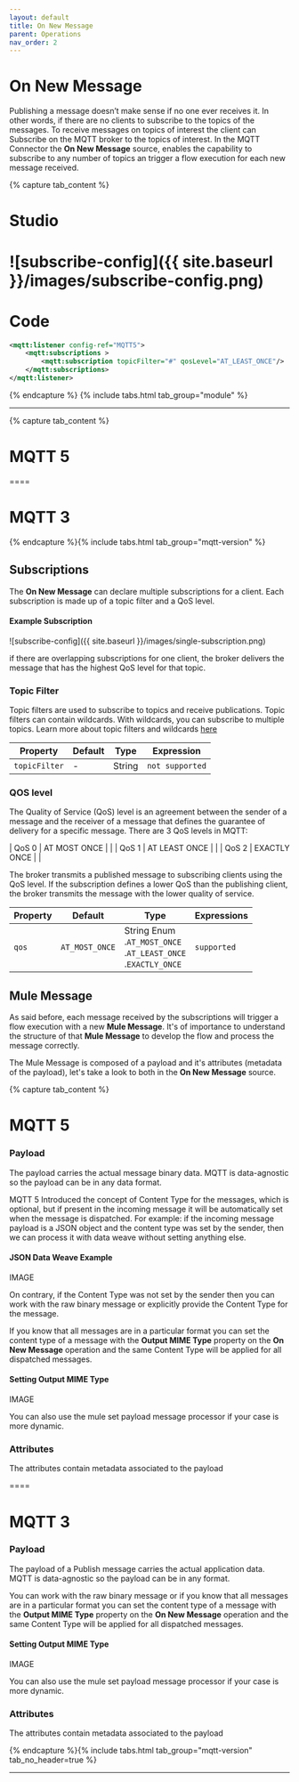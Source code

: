 ```yaml
---
layout: default
title: On New Message 
parent: Operations
nav_order: 2
---
```


# On New Message

Publishing a message doesn’t make sense if no one ever receives it. In other words, if there are no clients to subscribe to the topics of the messages. To receive messages on topics of interest the client can Subscribe on the MQTT broker to the topics of interest. In the MQTT Connector the **On New Message** source, enables the capability to subscribe to any number of topics an trigger a flow execution for each new message received.

{% capture tab_content %}

Studio
===
![subscribe-config]({{ site.baseurl }}/images/subscribe-config.png)
====

Code
===

```xml
<mqtt:listener config-ref="MQTT5">
    <mqtt:subscriptions >
        <mqtt:subscription topicFilter="#" qosLevel="AT_LEAST_ONCE"/>
    </mqtt:subscriptions>
</mqtt:listener>
```

{% endcapture %}
{% include tabs.html tab_group="module" %}

---

{% capture tab_content %}

MQTT 5
===


====

MQTT 3
===

{% endcapture %}{% include tabs.html tab_group="mqtt-version" %}

## Subscriptions

The **On New Message** can declare multiple subscriptions for a client. Each subscription is made up of a topic filter and a QoS level.

#### Example Subscription
![subscribe-config]({{ site.baseurl }}/images/single-subscription.png)

if there are overlapping subscriptions for one client, the broker delivers the message that has the highest QoS level for that topic.

### Topic Filter

Topic filters are used to subscribe to topics and receive publications. Topic filters can contain wildcards. With wildcards, you can subscribe to multiple topics. Learn more about topic filters and wildcards [here](https://www.ibm.com/support/knowledgecenter/SSFKSJ_8.0.0/com.ibm.mq.pro.doc/q005020_.htm)


| Property | Default | Type | Expression |
| -------- | ------- | ---- | ---------- |
| `topicFilter` | - | String | `not supported` |

### QOS level

The Quality of Service (QoS) level is an agreement between the sender of a message and the receiver of a message that defines the guarantee of delivery for a specific message. There are 3 QoS levels in MQTT:

| QoS 0 | AT MOST ONCE  |  |
| QoS 1 | AT LEAST ONCE |  |
| QoS 2 | EXACTLY ONCE  |  |

The broker transmits a published message to subscribing clients using the QoS level. If the subscription defines a lower QoS than the publishing client, the broker transmits the message with the lower quality of service.

| Property | Default | Type | Expressions |
| -------- | ------- | ---- | ---------- | 
| `qos` | `AT_MOST_ONCE` | String Enum <br/> .`AT_MOST_ONCE` <br/> .`AT_LEAST_ONCE` <br/> .`EXACTLY_ONCE` | `supported` |


## Mule Message

As said before, each message received by the subscriptions will trigger a flow execution with a new **Mule Message**. It's of importance to understand the structure of that **Mule Message** to develop the flow and process the message correctly.

The Mule Message is composed of a payload and it's attributes (metadata of the payload), let's take a look to both in the **On New Message** source.

{% capture tab_content %}

MQTT 5
===
### Payload

The payload carries the actual message binary data. MQTT is data-agnostic so the payload can be in any data format.

MQTT 5 Introduced the concept of Content Type for the messages, which is optional, but if present in the incoming message it will be automatically set when the message is dispatched. For example: if the incoming message payload is a JSON object and the content type was set by the sender, then we can process it with data weave without setting anything else. 

#### JSON Data Weave Example

IMAGE

On contrary, if the Content Type was not set by the sender then you can work with the raw binary message or explicitly provide the Content Type for the message.

If you know that all messages are in a particular format you can set the content type of a message with the **Output MIME Type** property on the **On New Message**  operation and the same Content Type will be applied for all dispatched messages. 

#### Setting Output MIME Type

IMAGE

You can also use the mule set payload message processor if your case is more dynamic.

### Attributes

The attributes contain metadata associated to the payload


====

MQTT 3
===

### Payload

The payload of a Publish message carries the actual application data. MQTT is data-agnostic so the payload can be in any format.

You can work with the raw binary message or if you know that all messages are in a particular format you can set the content type of a message with the **Output MIME Type** property on the **On New Message**  operation and the same Content Type will be applied for all dispatched messages. 

#### Setting Output MIME Type

IMAGE

You can also use the mule set payload message processor if your case is more dynamic.

### Attributes

The attributes contain metadata associated to the payload

{% endcapture %}{% include tabs.html tab_group="mqtt-version" tab_no_header=true %}

--- 